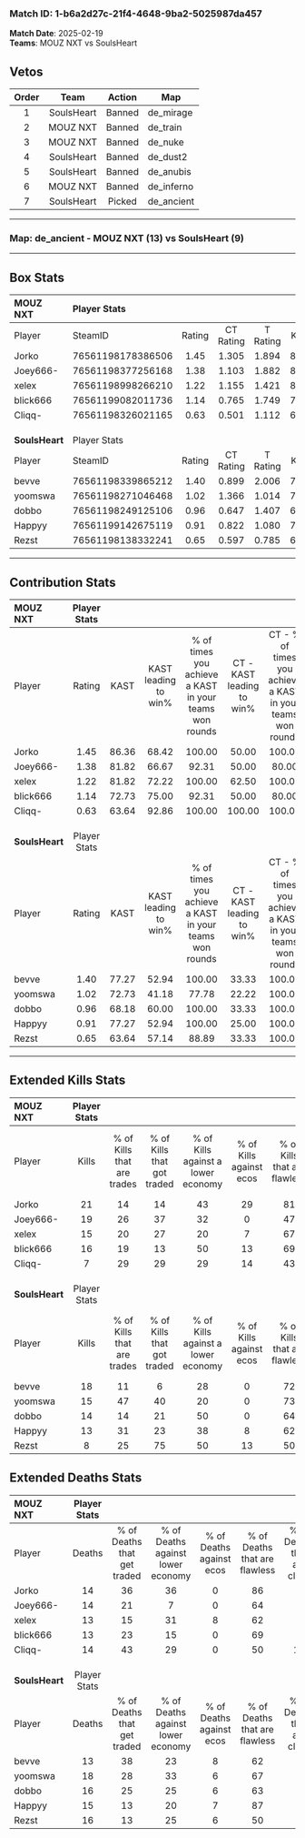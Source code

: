 ### Match ID: 1-b6a2d27c-21f4-4648-9ba2-5025987da457  
**Match Date**: 2025-02-19  
**Teams**: MOUZ NXT vs SoulsHeart  

## Vetos  

| Order | Team | Action | Map |
| :---: | :--: | :----: | --- |
| 1 | SoulsHeart | Banned | de_mirage |
| 2 | MOUZ NXT | Banned | de_train |
| 3 | MOUZ NXT | Banned | de_nuke |
| 4 | SoulsHeart | Banned | de_dust2 |
| 5 | SoulsHeart | Banned | de_anubis |
| 6 | MOUZ NXT | Banned | de_inferno |
| 7 | SoulsHeart | Picked | de_ancient |

---  

### **Map**: de_ancient - MOUZ NXT (13) vs SoulsHeart (9)  
---  

## Box Stats  

| **MOUZ NXT**   | Player Stats      |        |           |          |       |       |       |         |        |      |     |
| :- | :- | :-: | :-: | :-: | :-: | :-: | :-: | :-: | :-: | :-: | :-: |
| Player         | SteamID           | Rating | CT Rating | T Rating | KAST  |  ADR  | Kills | Assists | Deaths | K/D  | HS% |
| Jorko          | 76561198178386506 |  1.45  |   1.305   |  1.894   | 86.36 | 81.3  |  21   |    3    |   14   | 1.50 | 52  |
| Joey666-       | 76561198377256168 |  1.38  |   1.103   |  1.882   | 81.82 | 90.5  |  19   |    6    |   14   | 1.36 | 57  |
| xelex          | 76561198998266210 |  1.22  |   1.155   |  1.421   | 81.82 | 82.5  |  15   |    6    |   13   | 1.15 | 66  |
| blick666       | 76561199082011736 |  1.14  |   0.765   |  1.749   | 72.73 | 68.1  |  16   |    3    |   13   | 1.23 | 56  |
| Cliqq-         | 76561198326021165 |  0.63  |   0.501   |  1.112   | 63.64 | 48.0  |   7   |    4    |   14   | 0.50 | 85  |
|                |                   |        |           |          |       |       |       |         |        |      |     |
|                |                   |        |           |          |       |       |       |         |        |      |     |
|                |                   |        |           |          |       |       |       |         |        |      |     |
| **SoulsHeart** | Player Stats      |        |           |          |       |       |       |         |        |      |     |
| Player         | SteamID           | Rating | CT Rating | T Rating | KAST  |  ADR  | Kills | Assists | Deaths | K/D  | HS% |
| bevve          | 76561198339865212 |  1.40  |   0.899   |  2.006   | 77.27 | 107.8 |  18   |    9    |   13   | 1.38 | 66  |
| yoomswa        | 76561198271046468 |  1.02  |   1.366   |  1.014   | 72.73 | 77.1  |  15   |    6    |   18   | 0.83 | 33  |
| dobbo          | 76561198249125106 |  0.96  |   0.647   |  1.407   | 68.18 | 68.6  |  14   |    5    |   16   | 0.88 | 50  |
| Happyy         | 76561199142675119 |  0.91  |   0.822   |  1.080   | 77.27 | 40.0  |  13   |    3    |   15   | 0.87 | 38  |
| Rezst          | 76561198138332241 |  0.65  |   0.597   |  0.785   | 63.64 | 56.0  |   8   |    4    |   16   | 0.50 | 75  |
---  

## Contribution Stats  

| **MOUZ NXT**   | Player Stats |       |                      |                                                        |                           |                                                             |                          |                                                            |
| :- | :-: | :-: | :-: | :-: | :-: | :-: | :-: | :-: |
| Player         |    Rating    | KAST  | KAST leading to win% | % of times you achieve a KAST in your teams won rounds | CT - KAST leading to win% | CT - % of times you achieve a KAST in your teams won rounds | T - KAST leading to win% | T - % of times you achieve a KAST in your teams won rounds |
| Jorko          |     1.45     | 86.36 |        68.42         |                         100.00                         |           50.00           |                           100.00                            |          88.89           |                           100.00                           |
| Joey666-       |     1.38     | 81.82 |        66.67         |                         92.31                          |           50.00           |                            80.00                            |          80.00           |                           100.00                           |
| xelex          |     1.22     | 81.82 |        72.22         |                         100.00                         |           62.50           |                           100.00                            |          80.00           |                           100.00                           |
| blick666       |     1.14     | 72.73 |        75.00         |                         92.31                          |           50.00           |                            80.00                            |          100.00          |                           100.00                           |
| Cliqq-         |     0.63     | 63.64 |        92.86         |                         100.00                         |          100.00           |                           100.00                            |          88.89           |                           100.00                           |
|                |              |       |                      |                                                        |                           |                                                             |                          |                                                            |
|                |              |       |                      |                                                        |                           |                                                             |                          |                                                            |
|                |              |       |                      |                                                        |                           |                                                             |                          |                                                            |
| **SoulsHeart** | Player Stats |       |                      |                                                        |                           |                                                             |                          |                                                            |
| Player         |    Rating    | KAST  | KAST leading to win% | % of times you achieve a KAST in your teams won rounds | CT - KAST leading to win% | CT - % of times you achieve a KAST in your teams won rounds | T - KAST leading to win% | T - % of times you achieve a KAST in your teams won rounds |
| bevve          |     1.40     | 77.27 |        52.94         |                         100.00                         |           33.33           |                           100.00                            |          63.64           |                           100.00                           |
| yoomswa        |     1.02     | 72.73 |        41.18         |                         77.78                          |           22.22           |                           100.00                            |          62.50           |                           71.43                            |
| dobbo          |     0.96     | 68.18 |        60.00         |                         100.00                         |           33.33           |                           100.00                            |          77.78           |                           100.00                           |
| Happyy         |     0.91     | 77.27 |        52.94         |                         100.00                         |           25.00           |                           100.00                            |          77.78           |                           100.00                           |
| Rezst          |     0.65     | 63.64 |        57.14         |                         88.89                          |           33.33           |                           100.00                            |          75.00           |                           85.71                            |
---  

## Extended Kills Stats  

| **MOUZ NXT**   | Player Stats |                            |                            |                                    |                         |                              |                                 |                                       |                    |           |
| :- | :-: | :-: | :-: | :-: | :-: | :-: | :-: | :-: | :-: | :-: |
| Player         |    Kills     | % of Kills that are trades | % of Kills that got traded | % of Kills against a lower economy | % of Kills against ecos | % of Kills that are flawless | % of Kills that are close duels | % of Kills that are assisted by flash | Pistol Round Kills | AWP Kills |
| Jorko          |      21      |             14             |             14             |                 43                 |           29            |              81              |               10                |                   0                   |         1          |     4     |
| Joey666-       |      19      |             26             |             37             |                 32                 |            0            |              47              |                0                |                   0                   |         1          |     0     |
| xelex          |      15      |             20             |             27             |                 20                 |            7            |              67              |                7                |                   0                   |         2          |     0     |
| blick666       |      16      |             19             |             13             |                 50                 |           13            |              69              |                0                |                   0                   |         0          |     0     |
| Cliqq-         |      7       |             29             |             29             |                 29                 |           14            |              43              |                0                |                   0                   |         2          |     0     |
|                |              |                            |                            |                                    |                         |                              |                                 |                                       |                    |           |
|                |              |                            |                            |                                    |                         |                              |                                 |                                       |                    |           |
|                |              |                            |                            |                                    |                         |                              |                                 |                                       |                    |           |
| **SoulsHeart** | Player Stats |                            |                            |                                    |                         |                              |                                 |                                       |                    |           |
| Player         |    Kills     | % of Kills that are trades | % of Kills that got traded | % of Kills against a lower economy | % of Kills against ecos | % of Kills that are flawless | % of Kills that are close duels | % of Kills that are assisted by flash | Pistol Round Kills | AWP Kills |
| bevve          |      18      |             11             |             6              |                 28                 |            0            |              72              |                6                |                   0                   |         3          |     0     |
| yoomswa        |      15      |             47             |             40             |                 20                 |            0            |              73              |                0                |                   7                   |         2          |     0     |
| dobbo          |      14      |             14             |             21             |                 50                 |            0            |              64              |                7                |                   0                   |         0          |     0     |
| Happyy         |      13      |             31             |             23             |                 38                 |            8            |              62              |               15                |                   0                   |         2          |     3     |
| Rezst          |      8       |             25             |             75             |                 50                 |           13            |              50              |               13                |                   0                   |         0          |     0     |
## Extended Deaths Stats  

| **MOUZ NXT**   | Player Stats |                             |                                   |                          |                               |                            |                           |               |
| :- | :-: | :-: | :-: | :-: | :-: | :-: | :-: | :-: |
| Player         |    Deaths    | % of Deaths that get traded | % of Deaths against lower economy | % of Deaths against ecos | % of Deaths that are flawless | % of Deaths that are close | % of Deaths while blinded | Deaths to AWP |
| Jorko          |      14      |             36              |                36                 |            0             |              86               |             0              |             7             |       1       |
| Joey666-       |      14      |             21              |                 7                 |            0             |              64               |             7              |             0             |       1       |
| xelex          |      13      |             15              |                31                 |            8             |              62               |             8              |             0             |       1       |
| blick666       |      13      |             23              |                15                 |            0             |              69               |             8              |             0             |       0       |
| Cliqq-         |      14      |             43              |                29                 |            0             |              50               |             14             |             0             |       0       |
|                |              |                             |                                   |                          |                               |                            |                           |               |
|                |              |                             |                                   |                          |                               |                            |                           |               |
|                |              |                             |                                   |                          |                               |                            |                           |               |
| **SoulsHeart** | Player Stats |                             |                                   |                          |                               |                            |                           |               |
| Player         |    Deaths    | % of Deaths that get traded | % of Deaths against lower economy | % of Deaths against ecos | % of Deaths that are flawless | % of Deaths that are close | % of Deaths while blinded | Deaths to AWP |
| bevve          |      13      |             38              |                23                 |            8             |              62               |             0              |             0             |       0       |
| yoomswa        |      18      |             28              |                33                 |            6             |              67               |             6              |             0             |       3       |
| dobbo          |      16      |             25              |                25                 |            6             |              63               |             6              |             0             |       0       |
| Happyy         |      15      |             13              |                20                 |            7             |              87               |             0              |             0             |       1       |
| Rezst          |      16      |             13              |                25                 |            6             |              50               |             6              |             0             |       0       |
